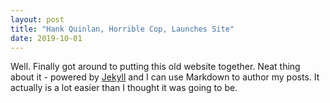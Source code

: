 ```yaml
---
layout: post
title: "Hank Quinlan, Horrible Cop, Launches Site"
date: 2019-10-01
---
```


Well. Finally got around to putting this old website together. Neat thing about it - powered by [Jekyll](http://jekyllrb.com) and I can use Markdown to author my posts. It actually is a lot easier than I thought it was going to be.